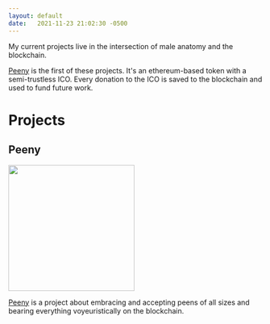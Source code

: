 ```yaml
---
layout: default
date:   2021-11-23 21:02:30 -0500
---
```

My current projects live in the intersection of male anatomy and the blockchain.

[Peeny](https://peenytoken.com) is the first of these projects. It's an ethereum-based token with a semi-trustless ICO. Every donation to the ICO is saved to the blockchain and used to fund future work.

# Projects

## Peeny
[<img src="http://peenytoken.com/assets/peeny10.svg" width="250px" height="250px">](https://peenytoken.com)

[Peeny](https://peenytoken.com) is a project about embracing and accepting peens of all sizes and bearing everything voyeuristically on the blockchain.
